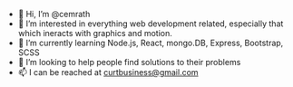 - 👋 Hi, I’m @cemrath
- 👀 I’m interested in everything web development related, especially that which ineracts with graphics and motion.
- 🌱 I’m currently learning Node.js, React, mongo.DB, Express, Bootstrap, SCSS
- 💞️ I’m looking to help people find solutions to their problems
- 📫 I can be reached at curtbusiness@gmail.com

<!---
cemrath/cemrath is a ✨ special ✨ repository because its `README.md` (this file) appears on your GitHub profile.
You can click the Preview link to take a look at your changes.
--->
